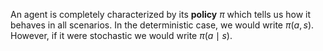 An agent is completely characterized by its **policy** $\pi$ which tells us how it behaves in all scenarios. In the deterministic case, we would write $\pi(a, s)$. However, if it were stochastic we would write $\pi(a \mid s)$.